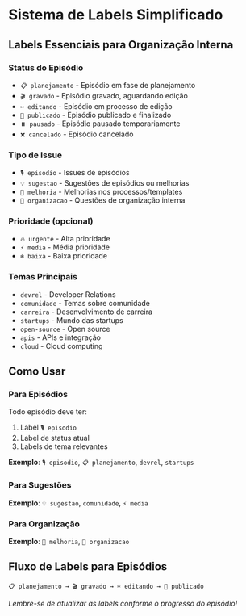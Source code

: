 # Sistema de Labels Simplificado

## Labels Essenciais para Organização Interna

### Status do Episódio

- `📋 planejamento` - Episódio em fase de planejamento
- `🎬 gravado` - Episódio gravado, aguardando edição
- `✂️ editando` - Episódio em processo de edição
- `🚀 publicado` - Episódio publicado e finalizado
- `⏸️ pausado` - Episódio pausado temporariamente
- `❌ cancelado` - Episódio cancelado

### Tipo de Issue

- `🎙️ episodio` - Issues de episódios
- `💡 sugestao` - Sugestões de episódios ou melhorias
- `🔧 melhoria` - Melhorias nos processos/templates
- `📝 organizacao` - Questões de organização interna

### Prioridade (opcional)

- `🔥 urgente` - Alta prioridade
- `⚡ media` - Média prioridade
- `❄️ baixa` - Baixa prioridade

### Temas Principais

- `devrel` - Developer Relations
- `comunidade` - Temas sobre comunidade
- `carreira` - Desenvolvimento de carreira
- `startups` - Mundo das startups
- `open-source` - Open source
- `apis` - APIs e integração
- `cloud` - Cloud computing

## Como Usar

### Para Episódios

Todo episódio deve ter:
1. Label `🎙️ episodio`
2. Label de status atual
3. Labels de tema relevantes

**Exemplo**: `🎙️ episodio`, `📋 planejamento`, `devrel`, `startups`

### Para Sugestões

**Exemplo**: `💡 sugestao`, `comunidade`, `⚡ media`

### Para Organização

**Exemplo**: `🔧 melhoria`, `📝 organizacao`

## Fluxo de Labels para Episódios

```
📋 planejamento → 🎬 gravado → ✂️ editando → 🚀 publicado
```

*Lembre-se de atualizar as labels conforme o progresso do episódio!*
